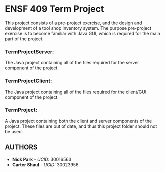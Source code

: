 # ENSF 409 Term Project
This project consists of a pre-project exercise, and the design and development of a tool shop inventory system. The purpose pre-project exercise is to become familiar with Java GUI, which is required for the main part of the project.

### TermProjectServer:
The Java project containing all of the files required for the server component of the project.

### TermProjectClient:
The Java project containing all of the files required for the client/GUI component of the project.

### TermProject:
A Java project containing both the client and server components of the project. These files are out of date, and thus this project folder should not be used.

## AUTHORS
* **Nick Park** - *UCID:* 30016563
* **Carter Shaul** - *UCID:* 30023956
